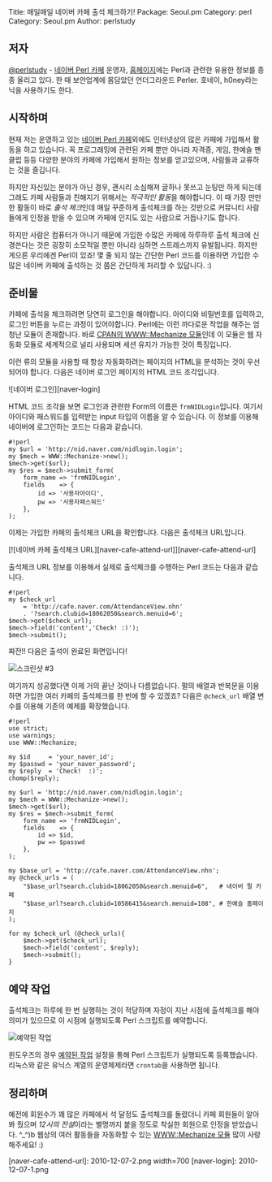 Title:    매일매일 네이버 카페 출석 체크하기!
Package:  Seoul.pm
Category: perl
Category: Seoul.pm
Author:   perlstudy

저자
-----

[@perlstudy][twitter-perlstudy] -
[네이버 Perl 카페][naver-perl-cafe] 운영자,
[홈페이지][honey-perl]에는 Perl과 관련한 유용한 정보를 종종 올리고 있다.
한 때 보안업계에 몸담았던 언더그라운드 Perler.
호네이, h0ney라는 닉을 사용하기도 한다.



시작하며
--------

현재 저는 운영하고 있는 [네이버 Perl 카페][naver-perl-cafe]외에도
인터넷상의 많은 카페에 가입해서 활동을 하고 있습니다.
꼭 프로그래밍에 관련된 카페 뿐만 아니라
자격증, 게임, 한예슬 팬클럽 등등 다양한 분야의 카페에 가입해서
원하는 정보를 얻고있으며, 사람들과 교류하는 것을 즐깁니다.

하지만 자신있는 분야가 아닌 경우,
괜시리 소심해져 글하나 못쓰고 눈팅만 하게 되는데
그래도 카페 사람들과 친해지기 위해서는 *적극적인 활동*을 해야합니다.
이 때 가장 만만한 활동이 바로 *출석 체크*인데 매일 꾸준하게
출석체크를 하는 것만으로 커뮤니티 사람들에게 인정을 받을 수 있으며
카페에 인지도 있는 사람으로 거듭나기도 합니다.

하지만 사람은 컴퓨터가 아니기 때문에 가입한 수많은 카페에
하루하루 출석 체크에 신경쓴다는 것은 굉장히 소모적일 뿐만 아니라
심하면 스트레스까지 유발됩니다.
하지만 게으른 우리에겐 Perl이 있죠!
몇 줄 되지 않는 간단한 Perl 코드를 이용하면
가입한 수많은 네이버 카페에 출석하는 것 쯤은 간단하게 처리할 수 있답니다. :)



준비물
------

카페에 출석을 체크하려면 당연히 로그인을 해야합니다.
아이디와 비밀번호를 입력하고, 로그인 버튼을 누르는 과정이 있어야합니다.
Perl에는 이런 까다로운 작업을 해주는 엄청난 모듈이 존재합니다.
바로 [CPAN의 WWW::Mechanize 모듈][cpan-www-mechanize]인데
이 모듈은 웹 자동화 모듈로 세계적으로 널리 사용되며
세션 유지가 가능한 것이 특징입니다.

이런 류의 모듈을 사용할 때 항상 자동화하려는 페이지의 HTML을
분석하는 것이 우선되어야 합니다.
다음은 네이버 로그인 페이지의 HTML 코드 조각입니다.

![네이버 로그인][naver-login]

HTML 코드 조각을 보면 로그인과 관련한 Form의 이름은 `frmNIDLogin`입니다.
여기서 아이디와 패스워드를 입력받는 input 타입의 이름을 알 수 있습니다.
이 정보를 이용해 네이버에 로그인하는 코드는 다음과 같습니다.

    #!perl
    my $url = 'http://nid.naver.com/nidlogin.login';
    my $mech = WWW::Mechanize->new();
    $mech->get($url);
    my $res = $mech->submit_form(
        form_name => 'frmNIDLogin',
        fields    => {
            id => '사용자아이디',
            pw => '사용자패스워드'
        },
    );

이제는 가입한 카페의 출석체크 URL을 확인합니다.
다음은 출석체크 URL입니다.

[![네이버 카페 출석체크 URL][naver-cafe-attend-url]][naver-cafe-attend-url]

출석체크 URL 정보를 이용해서 실제로 출석체크를 수행하는
Perl 코드는 다음과 같습니다.

    #!perl
    my $check_url
        = 'http://cafe.naver.com/AttendanceView.nhn'
        . '?search.clubid=18062050&search.menuid=6';
    $mech->get($check_url);
    $mech->field('content','Check! :)');
    $mech->submit();

짜잔!! 다음은 출석이 완료된 화면입니다!

![스크린샷 #3][naver-cafe-attend-completed]

여기까지 성공했다면 이제 거의 끝난 것이나 다름없습니다.
펄의 배열과 반복문을 이용하면 가입한 여러 카페의 출석체크를
한 번에 할 수 있겠죠?
다음은 `@check_url` 배열 변수를 이용해 기존의 예제를 확장했습니다.

    #!perl
    use strict;
    use warnings;
    use WWW::Mechanize;
    
    my $id     = 'your_naver_id';
    my $passwd = 'your_naver_password';
    my $reply  = 'Check!  :)';
    chomp($reply);
    
    my $url = 'http://nid.naver.com/nidlogin.login';
    my $mech = WWW::Mechanize->new();
    $mech->get($url);
    my $res = $mech->submit_form(
        form_name => 'frmNIDLogin',
        fields    => {
            id => $id,
            pw => $passwd
        },
    );
    
    my $base_url = 'http://cafe.naver.com/AttendanceView.nhn';
    my @check_urls = (
        "$base_url?search.clubid=18062050&search.menuid=6",   # 네이버 펄 카페
        "$base_url?search.clubid=10586415&search.menuid=108", # 한예슬 홈페이지
    );
    
    for my $check_url (@check_urls){
        $mech->get($check_url);
        $mech->field('content', $reply);
        $mech->submit();
    }



예약 작업
----------

출석체크는 하루에 한 번 실행하는 것이 적당하며
자정이 지난 시점에 출석체크를 해야 의미가 있으므로
이 시점에 실행되도록 Perl 스크립트를 예약합니다.

![예약된 작업][windows-schedule-screenshot]

윈도우즈의 경우 [예약된 작업][windows-schedule] 설정을 통해
Perl 스크립트가 실행되도록 등록했습니다.
리눅스와 같은 유닉스 계열의 운영체제라면 `crontab`을 사용하면 됩니다.



정리하며
---------

예전에 회원수가 꽤 많은 카페에서 석 달정도 출석체크를 돌렸더니
카페 회원들이 알아봐 줬으며 *12시의 전설*이라는 별명까지 붙을 정도로
착실한 회원으로 인정을 받았습니다. ^_^)b
웹상의 여러 활동들을 자동화할 수 있는
[WWW::Mechanize 모듈][cpan-www-mechanize] 많이 사랑해주세요! :)



[naver-cafe-attend-completed]:  2010-12-07-3.png
[naver-cafe-attend-url]:        2010-12-07-2.png width=700
[naver-login]:                  2010-12-07-1.png

[cpan-www-mechanize]:           http://search.cpan.org/perldoc?WWW::Mechanize
[honey-perl]:                   http://honeyperl.tistory.com
[naver-perl-cafe]:              http://cafe.naver.com/perlstudy
[twitter-perlstudy]:            http://twitter.com/#!/perlstudy
[windows-schedule-screenshot]:  2010-12-07-4.png
[windows-schedule]:             http://support.microsoft.com/kb/308569/ko
